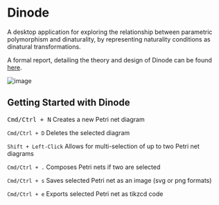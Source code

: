 Dinode
======
A desktop application for exploring the relationship between parametric polymorphism and dinaturality,
by representing naturality conditions as dinatural transformations.

A formal report, detailing the theory and design of Dinode can be found [here](https://github.com/brandonhewer/Dissertation).

![image](https://www.dropbox.com/s/4jby7q391nxywcw/petrinet.png?dl=1)


Getting Started with Dinode
---------------------------

<kbd>Cmd/Ctrl + N</kbd>         Creates a new Petri net diagram

`Cmd/Ctrl + D`         Deletes the selected diagram

`Shift + Left-Click`   Allows for multi-selection of up to two Petri net diagrams

`Cmd/Ctrl + .`         Composes Petri nets if two are selected

`Cmd/Ctrl + s`         Saves selected Petri net as an image (svg or png formats)

`Cmd/Ctrl + e`         Exports selected Petri net as tikzcd code
